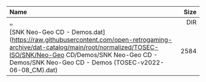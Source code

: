 |Name|Size|
|:---|---:|
|[..](../index.html)|DIR|
|[SNK Neo-Geo CD - Demos.dat](https://raw.githubusercontent.com/open-retrogaming-archive/dat-catalog/main/root/normalized/TOSEC-ISO/SNK/Neo-Geo CD/Demos/SNK Neo-Geo CD - Demos/SNK Neo-Geo CD - Demos (TOSEC-v2022-06-08_CM).dat)|2584|
